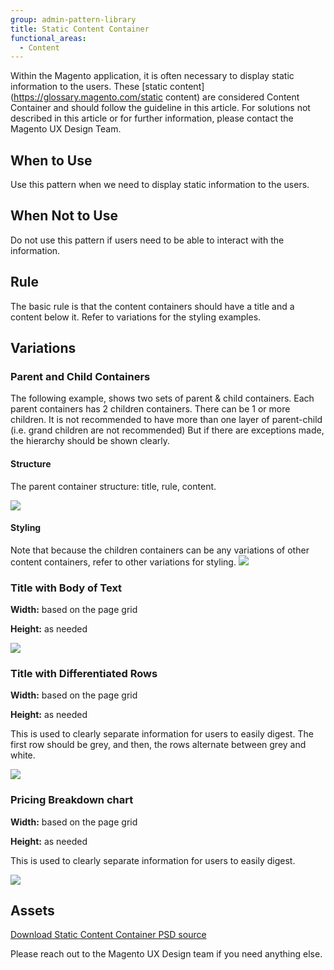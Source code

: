 ```yaml
---
group: admin-pattern-library
title: Static Content Container
functional_areas:
  - Content
---
```

Within the Magento application, it is often necessary to display static information to the users. These [static content](https://glossary.magento.com/static content) are considered Content Container and should follow the guideline in this article. For solutions not described in this article or for further information, please contact the Magento UX Design Team.

## When to Use

Use this pattern when we need to display static information to the users.

## When Not to Use

Do not use this pattern if users need to be able to interact with the information.

## Rule

The basic rule is that the content containers should have a title and a content below it. Refer to variations for the styling examples.

## Variations

### Parent and Child Containers

The following example, shows two sets of parent & child containers. Each parent containers has 2 children containers. There can be 1 or more children. It is not recommended to have more than one layer of parent-child (i.e. grand children are not recommended) But if there are exceptions made, the hierarchy should be shown clearly.

#### Structure

The parent container structure: title, rule, content.

![](img/Var1-structure.png)

#### Styling

Note that because the children containers can be any variations of other content containers, refer to other variations for styling. ![](img/Var1-style.png)

### Title with Body of Text

**Width:** based on the page grid

**Height:** as needed

![](img/Var2-style.png)

### Title with Differentiated Rows

**Width:** based on the page grid

**Height:** as needed

This is used to clearly separate information for users to easily digest. The first row should be grey, and then, the rows alternate between grey and white.

![](img/Var3-style.png)

### Pricing Breakdown chart

**Width:** based on the page grid

**Height:** as needed

This is used to clearly separate information for users to easily digest.

![](img/Var4-style.png)

## Assets

[Download Static Content Container PSD source](src/magento-static-content-container.psd)

Please reach out to the Magento UX Design team if you need anything else.
